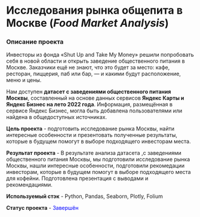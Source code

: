 #  Исследования рынка общепита в Москве (*Food Market Analysis*)

### Описание проекта

Инвесторы из фонда «Shut Up and Take My Money» решили попробовать себя в новой области и открыть заведение общественного питания в Москве. Заказчики ещё не знают, что это будет за место: кафе, ресторан, пиццерия, паб или бар, — и какими будут расположение, меню и цены.

Нам доступен **датасет с заведениями общественного питания Москвы**, составленный на основе данных сервисов **Яндекс Карты и Яндекс Бизнес на лето 2022 года**. Информация, размещённая в сервисе Яндекс Бизнес, могла быть добавлена пользователями или найдена в общедоступных источниках. 

**Цель проекта** -  подготовить исследование рынка Москвы, найти интересные особенности и презентовать полученные результаты, которые в будущем помогут в выборе подходящего инвесторам места.

**Результат проекта** - В результате анализа датасета ,с заведениями общественного питания Москвы, мы подготовили исследование рынка Москвы, нашли интересные особенности, подготовили рекомедации инвесторам, которые в будущем помогут в выборе подходящего места для кофейни. Подготовлена презентация с выводами и рекомендациями.

**Используемый стэк** - Python, Pandas, Seaborn, Plotly, Folium

**Статус проекта** - <font color='blue'>Завершён</font>

